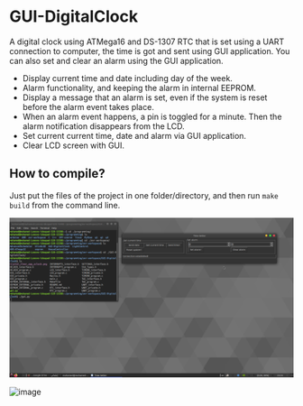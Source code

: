 # GUI-DigitalClock
A digital clock using ATMega16 and DS-1307 RTC that is set using a UART connection to computer, the time is got and sent using GUI application. You can also set and clear an alarm using the GUI application.

* Display current time and date including day of the week.
* Alarm functionality, and keeping the alarm in internal EEPROM.
* Display a message that an alarm is set, even if the system is reset before the alarm event takes place.
* When an alarm event happens, a pin is toggled for a minute. Then the alarm notification disappears from the LCD.
* Set current current time, date and alarm via GUI application.
* Clear LCD screen with GUI.

## How to compile?
Just put the files of the project in one folder/directory, and then run `make build` from the command line.


![image](/gui.png) 

![image](https://user-images.githubusercontent.com/4983317/73939388-04eabe80-48f2-11ea-918b-3a90808dafb3.jpg)
